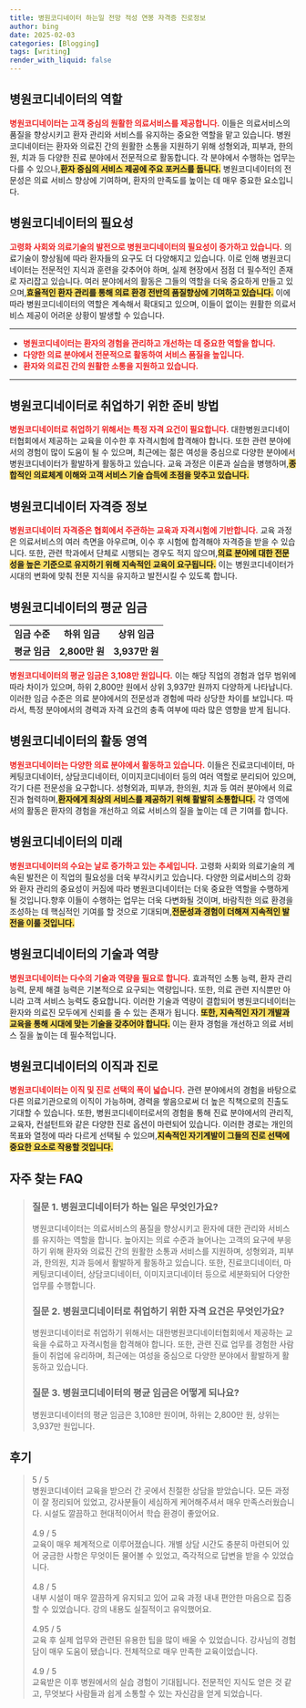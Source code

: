 ```yaml
---
title: 병원코디네이터 하는일 전망 적성 연봉 자격증 진로정보
author: bing
date: 2025-02-03
categories: [Blogging]
tags: [writing]
render_with_liquid: false
---
```



<h2 id='병원코디네이터_역할'>병원코디네이터의 역할</h2>

<p><b><span style="color: #ee2323;">병원코디네이터는 고객 중심의 원활한 의료서비스를 제공합니다.</span></b> 이들은 의료서비스의 품질을 향상시키고 환자 관리와 서비스를 유지하는 중요한 역할을 맡고 있습니다. 병원코디네이터는 환자와 의료진 간의 원활한 소통을 지원하기 위해 성형외과, 피부과, 한의원, 치과 등 다양한 진료 분야에서 전문적으로 활동합니다. 각 분야에서 수행하는 업무는 다를 수 있으나,<b><span style="background-color: #ffe066;">환자 중심의 서비스 제공에 주요 포커스를 둡니다.</span></b> 병원코디네이터의 전문성은 의료 서비스 향상에 기여하며, 환자의 만족도를 높이는 데 매우 중요한 요소입니다.</p>

<h2 id='병원코디네이터의_필요성'>병원코디네이터의 필요성</h2>

<p><b><span style="color: #ee2323;">고령화 사회와 의료기술의 발전으로 병원코디네이터의 필요성이 증가하고 있습니다.</span></b> 의료기술이 향상됨에 따라 환자들의 요구도 더 다양해지고 있습니다. 이로 인해 병원코디네이터는 전문적인 지식과 훈련을 갖추어야 하며, 실제 현장에서 점점 더 필수적인 존재로 자리잡고 있습니다. 여러 분야에서의 활동은 그들의 역할을 더욱 중요하게 만들고 있으며,<b><span style="background-color: #ffe066;">효율적인 환자 관리를 통해 의료 환경 전반의 품질향상에 기여하고 있습니다.</span></b> 이에 따라 병원코디네이터의 역할은 계속해서 확대되고 있으며, 이들이 없이는 원활한 의료서비스 제공이 어려운 상황이 발생할 수 있습니다.</p>

<hr />

<ul>
    <li><b><span style="color: #ee2323;">병원코디네이터는 환자의 경험을 관리하고 개선하는 데 중요한 역할을 합니다.</span></b></li>
    <li><b><span style="color: #ee2323;">다양한 의료 분야에서 전문적으로 활동하여 서비스 품질을 높입니다.</span></b></li>
    <li><b><span style="color: #ee2323;">환자와 의료진 간의 원활한 소통을 지원하고 있습니다.</span></b></li>
</ul>

<hr />

<h2 id='병원코디네이터_취업을_위한_준비'>병원코디네이터로 취업하기 위한 준비 방법</h2>

<p><b><span style="color: #ee2323;">병원코디네이터로 취업하기 위해서는 특정 자격 요건이 필요합니다.</span></b> 대한병원코디네이터협회에서 제공하는 교육을 이수한 후 자격시험에 합격해야 합니다. 또한 관련 분야에서의 경험이 많이 도움이 될 수 있으며, 최근에는 젊은 여성을 중심으로 다양한 분야에서 병원코디네이터가 활발하게 활동하고 있습니다. 교육 과정은 이론과 실습을 병행하며,<b><span style="background-color: #ffe066;">종합적인 의료체계 이해와 고객 서비스 기술 습득에 초점을 맞추고 있습니다.</span></b></p>

<h2 id='병원코디네이터_자격증_정보'>병원코디네이터 자격증 정보</h2>

<p><b><span style="color: #ee2323;">병원코디네이터 자격증은 협회에서 주관하는 교육과 자격시험에 기반합니다.</span></b> 교육 과정은 의료서비스의 여러 측면을 아우르며, 이수 후 시험에 합격해야 자격증을 받을 수 있습니다. 또한, 관련 학과에서 단체로 시행되는 경우도 적지 않으며,<b><span style="background-color: #ffe066;">의료 분야에 대한 전문성을 높은 기준으로 유지하기 위해 지속적인 교육이 요구됩니다.</span></b> 이는 병원코디네이터가 시대의 변화에 맞춰 전문 지식을 유지하고 발전시킬 수 있도록 합니다.</p>

<h2 id='병원코디네이터의_평균_임금'>병원코디네이터의 평균 임금</h2>

<table>
    <tr>
        <td style="text-align: center; height: 17px;"><b>임금 수준</b></td>
        <td style="text-align: center; height: 17px;"><b>하위 임금</b></td>
        <td style="text-align: center; height: 17px;"><b>상위 임금</b></td>
    </tr>
    <tr>
        <td style="text-align: center; height: 17px;"><b>평균 임금</b></td>
        <td style="text-align: center; height: 17px;"><b>2,800만 원</b></td>
        <td style="text-align: center; height: 17px;"><b>3,937만 원</b></td>
    </tr>
</table>

<p><b><span style="color: #ee2323;">병원코디네이터의 평균 임금은 3,108만 원입니다.</span></b> 이는 해당 직업의 경험과 업무 범위에 따라 차이가 있으며, 하위 2,800만 원에서 상위 3,937만 원까지 다양하게 나타납니다. 이러한 임금 수준은 의료 분야에서의 전문성과 경험에 따라 상당한 차이를 보입니다. 따라서, 특정 분야에서의 경력과 자격 요건의 충족 여부에 따라 많은 영향을 받게 됩니다.</p>

<h2 id='병원코디네이터_활동_영역'>병원코디네이터의 활동 영역</h2>

<p><b><span style="color: #ee2323;">병원코디네이터는 다양한 의료 분야에서 활동하고 있습니다.</span></b> 이들은 진료코디네이터, 마케팅코디네이터, 상담코디네이터, 이미지코디네이터 등의 여러 역할로 분리되어 있으며, 각기 다른 전문성을 요구합니다. 성형외과, 피부과, 한의원, 치과 등 여러 분야에서 의료진과 협력하며,<b><span style="background-color: #ffe066;">환자에게 최상의 서비스를 제공하기 위해 활발히 소통합니다.</span></b> 각 영역에서의 활동은 환자의 경험을 개선하고 의료 서비스의 질을 높이는 데 큰 기여를 합니다.</p>

<h2 id='병원코디네이터의_미래'>병원코디네이터의 미래</h2>

<p><b><span style="color: #ee2323;">병원코디네이터의 수요는 날로 증가하고 있는 추세입니다.</span></b> 고령화 사회와 의료기술의 계속된 발전은 이 직업의 필요성을 더욱 부각시키고 있습니다. 다양한 의료서비스의 강화와 환자 관리의 중요성이 커짐에 따라 병원코디네이터는 더욱 중요한 역할을 수행하게 될 것입니다.향후 이들이 수행하는 업무는 더욱 다변화될 것이며, 바람직한 의료 환경을 조성하는 데 핵심적인 기여를 할 것으로 기대되며,<b><span style="background-color: #ffe066;">전문성과 경험이 더해져 지속적인 발전을 이룰 것입니다.</span></b></p>

<h2 id='병원코디네이터의_기술과_역량'>병원코디네이터의 기술과 역량</h2>

<p><b><span style="color: #ee2323;">병원코디네이터는 다수의 기술과 역량을 필요로 합니다.</span></b> 효과적인 소통 능력, 환자 관리 능력, 문제 해결 능력은 기본적으로 요구되는 역량입니다. 또한, 의료 관련 지식뿐만 아니라 고객 서비스 능력도 중요합니다. 이러한 기술과 역량이 결합되어 병원코디네이터는 환자와 의료진 모두에게 신뢰를 줄 수 있는 존재가 됩니다. <b><span style="background-color: #ffe066;">또한, 지속적인 자기 개발과 교육을 통해 시대에 맞는 기술을 갖추어야 합니다.</span></b> 이는 환자 경험을 개선하고 의료 서비스 질을 높이는 데 필수적입니다.</p>

<h2 id='병원코디네이터_이직과_진로'>병원코디네이터의 이직과 진로</h2>

<p><b><span style="color: #ee2323;">병원코디네이터는 이직 및 진로 선택의 폭이 넓습니다.</span></b> 관련 분야에서의 경험을 바탕으로 다른 의료기관으로의 이직이 가능하며, 경력을 쌓음으로써 더 높은 직책으로의 진출도 기대할 수 있습니다. 또한, 병원코디네이터로서의 경험을 통해 진료 분야에서의 관리직, 교육자, 컨설턴트와 같은 다양한 진로 옵션이 마련되어 있습니다. 이러한 경로는 개인의 목표와 열정에 따라 다르게 선택될 수 있으며,<b><span style="background-color: #ffe066;">지속적인 자기계발이 그들의 진로 선택에 중요한 요소로 작용할 것입니다.</span></b></p>


<h2 id='자주_찾는_FAQ'>자주 찾는 FAQ</h2>
<div itemscope="" itemtype="https://schema.org/FAQPage">
<blockquote>
<div itemscope="" itemprop="mainEntity" itemtype="https://schema.org/Question">
<h3 itemprop="name">질문 1. 병원코디네이터가 하는 일은 무엇인가요?</h3>
<div itemscope="" itemprop="acceptedAnswer" itemtype="https://schema.org/Answer">
<span itemprop="text">
<p>병원코디네이터는 의료서비스의 품질을 향상시키고 환자에 대한 관리와 서비스를 유지하는 역할을 합니다. 높아지는 의료 수준과 늘어나는 고객의 요구에 부응하기 위해 환자와 의료진 간의 원활한 소통과 서비스를 지원하며, 성형외과, 피부과, 한의원, 치과 등에서 활발하게 활동하고 있습니다. 또한, 진료코디네이터, 마케팅코디네이터, 상담코디네이터, 이미지코디네이터 등으로 세분화되어 다양한 업무를 수행합니다.</p>
</span>
</div>
</div>
<div itemscope="" itemprop="mainEntity" itemtype="https://schema.org/Question">
<h3 itemprop="name">질문 2. 병원코디네이터로 취업하기 위한 자격 요건은 무엇인가요?</h3>
<div itemscope="" itemprop="acceptedAnswer" itemtype="https://schema.org/Answer">
<span itemprop="text">
<p>병원코디네이터로 취업하기 위해서는 대한병원코디네이터협회에서 제공하는 교육을 수료하고 자격시험을 합격해야 합니다. 또한, 관련 진료 업무를 경험한 사람들이 취업에 유리하며, 최근에는 여성을 중심으로 다양한 분야에서 활발하게 활동하고 있습니다.</p>
</span>
</div>
</div>
<div itemscope="" itemprop="mainEntity" itemtype="https://schema.org/Question">
<h3 itemprop="name">질문 3. 병원코디네이터의 평균 임금은 어떻게 되나요?</h3>
<div itemscope="" itemprop="acceptedAnswer" itemtype="https://schema.org/Answer">
<span itemprop="text">
<p>병원코디네이터의 평균 임금은 3,108만 원이며, 하위는 2,800만 원, 상위는 3,937만 원입니다.</p>
</span>
</div>
</div>
</blockquote>
</div>
<h2 id='후기'>후기</h2>
<div itemscope itemtype="https://schema.org/Product">
  <blockquote>
    <div itemprop="review" itemscope itemtype="https://schema.org/Review">
      <div itemprop="reviewRating" itemscope itemtype="https://schema.org/Rating"> <span itemprop="ratingValue">5</span> / <span itemprop="bestRating">5</span> </div>
      <span itemprop="reviewBody">병원코디네이터 교육을 받으러 간 곳에서 친절한 상담을 받았습니다. 모든 과정이 잘 정리되어 있었고, 강사분들이 세심하게 케어해주셔서 매우 만족스러웠습니다. 시설도 깔끔하고 현대적이어서 학습 환경이 좋았어요.</span>
    </div>
    <br>
    <div itemprop="review" itemscope itemtype="https://schema.org/Review">
      <div itemprop="reviewRating" itemscope itemtype="https://schema.org/Rating"> <span itemprop="ratingValue">4.9</span> / <span itemprop="bestRating">5</span> </div>
      <span itemprop="reviewBody">교육이 매우 체계적으로 이루어졌습니다. 개별 상담 시간도 충분히 마련되어 있어 궁금한 사항은 무엇이든 물어볼 수 있었고, 즉각적으로 답변을 받을 수 있었습니다.</span>
    </div>
    <br>
    <div itemprop="review" itemscope itemtype="https://schema.org/Review">
      <div itemprop="reviewRating" itemscope itemtype="https://schema.org/Rating"> <span itemprop="ratingValue">4.8</span> / <span itemprop="bestRating">5</span> </div>
      <span itemprop="reviewBody">내부 시설이 매우 깔끔하게 유지되고 있어 교육 과정 내내 편안한 마음으로 집중할 수 있었습니다. 강의 내용도 실질적이고 유익했어요.</span>
    </div>
    <br>
    <div itemprop="review" itemscope itemtype="https://schema.org/Review">
      <div itemprop="reviewRating" itemscope itemtype="https://schema.org/Rating"> <span itemprop="ratingValue">4.95</span> / <span itemprop="bestRating">5</span> </div>
      <span itemprop="reviewBody">교육 후 실제 업무와 관련된 유용한 팁을 많이 배울 수 있었습니다. 강사님의 경험담이 매우 도움이 됐습니다. 전체적으로 매우 만족한 교육이었습니다.</span>
    </div>
    <br>
    <div itemprop="review" itemscope itemtype="https://schema.org/Review">
      <div itemprop="reviewRating" itemscope itemtype="https://schema.org/Rating"> <span itemprop="ratingValue">4.9</span> / <span itemprop="bestRating">5</span> </div>
      <span itemprop="reviewBody">교육받은 이후 병원에서의 실습 경험이 기대됩니다. 전문적인 지식도 얻은 것 같고, 무엇보다 사람들과 쉽게 소통할 수 있는 자신감을 얻게 되었습니다.</span>
    </div>
  </blockquote>
</div>
